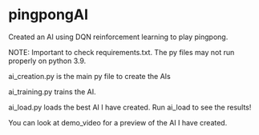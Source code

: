 # pingpongAI
Created an AI using DQN reinforcement learning to play pingpong.

NOTE: Important to check requirements.txt. The py files may not run properly on python 3.9. 

ai_creation.py is the main py file to create the AIs 

ai_training.py trains the AI. 

ai_load.py loads the best AI I have created. Run ai_load to see the results! 

You can look at demo_video for a preview of the AI I have created. 
